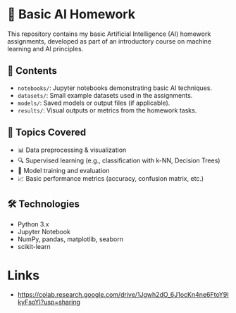 # 🧠 Basic AI Homework

This repository contains my basic Artificial Intelligence (AI) homework assignments, developed as part of an introductory course on machine learning and AI principles.

## 📁 Contents

- `notebooks/`: Jupyter notebooks demonstrating basic AI techniques.
- `datasets/`: Small example datasets used in the assignments.
- `models/`: Saved models or output files (if applicable).
- `results/`: Visual outputs or metrics from the homework tasks.

## 🧪 Topics Covered

- 📊 Data preprocessing & visualization
- 🔍 Supervised learning (e.g., classification with k-NN, Decision Trees)
- 🔁 Model training and evaluation
- 📈 Basic performance metrics (accuracy, confusion matrix, etc.)

## 🛠️ Technologies

- Python 3.x
- Jupyter Notebook
- NumPy, pandas, matplotlib, seaborn
- scikit-learn
# Links 
- https://colab.research.google.com/drive/1Jgwh2dO_6J1ocKn4ne6FtoY9IkyFsoYI?usp=sharing
